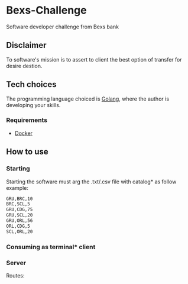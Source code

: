 # Bexs-Challenge

Software developer challenge from Bexs bank

## Disclaimer

To software's mission is to assert to client the best option of transfer for desire destion.

## Tech choices

The programming language choiced is [Golang](https://golang.org/), where the author is developing your skills.

### Requirements

 - [Docker](https://docs.docker.com/)

## How to use

### Starting

Starting the software must arg the .txt/.csv file with catalog* as follow example:

```txt
GRU,BRC,10
BRC,SCL,5
GRU,CDG,75
GRU,SCL,20
GRU,ORL,56
ORL,CDG,5
SCL,ORL,20
```

### Consuming as terminal* client

### Server

Routes:
